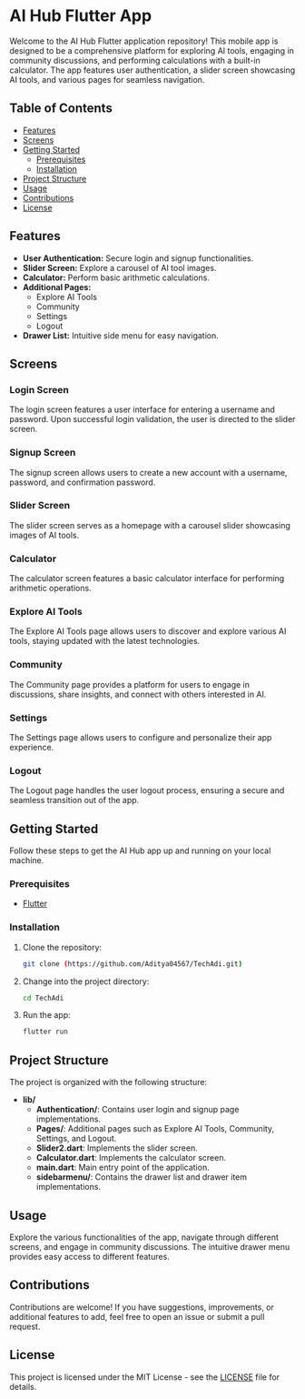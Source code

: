 # AI Hub Flutter App

Welcome to the AI Hub Flutter application repository! This mobile app is designed to be a comprehensive platform for exploring AI tools, engaging in community discussions, and performing calculations with a built-in calculator. The app features user authentication, a slider screen showcasing AI tools, and various pages for seamless navigation.

## Table of Contents

- [Features](#features)
- [Screens](#screens)
- [Getting Started](#getting-started)
  - [Prerequisites](#prerequisites)
  - [Installation](#installation)
- [Project Structure](#project-structure)
- [Usage](#usage)
- [Contributions](#contributions)
- [License](#license)

## Features

- **User Authentication:** Secure login and signup functionalities.
- **Slider Screen:** Explore a carousel of AI tool images.
- **Calculator:** Perform basic arithmetic calculations.
- **Additional Pages:**
  - Explore AI Tools
  - Community
  - Settings
  - Logout
- **Drawer List:** Intuitive side menu for easy navigation.

## Screens

### Login Screen

The login screen features a user interface for entering a username and password. Upon successful login validation, the user is directed to the slider screen.

### Signup Screen

The signup screen allows users to create a new account with a username, password, and confirmation password.

### Slider Screen

The slider screen serves as a homepage with a carousel slider showcasing images of AI tools.

### Calculator

The calculator screen features a basic calculator interface for performing arithmetic operations.

### Explore AI Tools

The Explore AI Tools page allows users to discover and explore various AI tools, staying updated with the latest technologies.

### Community

The Community page provides a platform for users to engage in discussions, share insights, and connect with others interested in AI.

### Settings

The Settings page allows users to configure and personalize their app experience.

### Logout

The Logout page handles the user logout process, ensuring a secure and seamless transition out of the app.

## Getting Started

Follow these steps to get the AI Hub app up and running on your local machine.

### Prerequisites

- [Flutter](https://flutter.dev/docs/get-started/install)

### Installation

1. Clone the repository:

   ```bash
   git clone (https://github.com/Aditya04567/TechAdi.git)
   ```

2. Change into the project directory:

   ```bash
   cd TechAdi
   ```

3. Run the app:

   ```bash
   flutter run
   ```

## Project Structure

The project is organized with the following structure:

- **lib/**
  - **Authentication/**: Contains user login and signup page implementations.
  - **Pages/**: Additional pages such as Explore AI Tools, Community, Settings, and Logout.
  - **Slider2.dart**: Implements the slider screen.
  - **Calculator.dart**: Implements the calculator screen.
  - **main.dart**: Main entry point of the application.
  - **sidebarmenu/**: Contains the drawer list and drawer item implementations.

## Usage

Explore the various functionalities of the app, navigate through different screens, and engage in community discussions. The intuitive drawer menu provides easy access to different features.

## Contributions

Contributions are welcome! If you have suggestions, improvements, or additional features to add, feel free to open an issue or submit a pull request.

## License

This project is licensed under the MIT License - see the [LICENSE](LICENSE) file for details.
